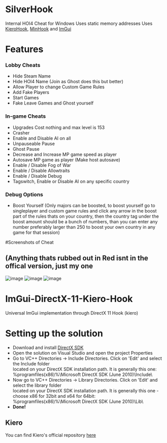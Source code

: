 # SilverHook
Internal HOI4 Cheat for Windows
Uses static memory addresses
Uses <a href="https://github.com/Rebzzel/kiero">KieroHook</a>, <a href="https://github.com/TsudaKageyu/minhook">MinHook</a> and <a href="https://github.com/ocornut/imgui">ImGui</a>

# Features
### Lobby Cheats
- Hide Steam Name
- Hide HOI4 Name (Join as Ghost does this but better)
- Allow Player to change Custom Game Rules
- Add Fake Players
- Start Games
- Fake Leave Games and Ghost yourself
### In-game Cheats
- Upgrades Cost nothing and max level is 153
- Crasher
- Enable and Disable AI on all
- Unpauseable Pause
- Ghost Pause
- Decrease and Increase MP game speed as player
- Autosave MP game as player (Make host autosave)
- Enable / Disable Fog of War
- Enable / Disable Allowtraits
- Enable / Disable Debug
- Tagswitch, Enable or Disable AI on any specific country
### Debug Options
- Boost Yourself
(Only majors can be boosted, to boost yourself go to singleplayer and custom game rules and click any arrow in the boost part of the rules thats on your country, then the country tag under the boost amount should be a bunch of numbers, than you can enter any number preferably larger than 250 to boost your own country in any game for that session)

#Screenshots of Cheat
## (Anything thats rubbed out in Red isnt in the offical version, just my one
![image](https://github.com/user-attachments/assets/f6db91df-c3a4-43b9-805b-063d0940732e)
![image](https://github.com/user-attachments/assets/01eece21-31b6-407e-a75f-ec875bf4759b)
![image](https://github.com/user-attachments/assets/9d74f79f-bd95-411a-8fe4-e0a737d5e5b5)


# ImGui-DirectX-11-Kiero-Hook
Universal ImGui implementation through DirectX 11 Hook (kiero)
<h1>Setting up the solution</h1>
<ul>
  <li>Download and install <a href="https://www.microsoft.com/en-us/download/details.aspx?id=6812">DirectX SDK</a></li>
  <li>Open the solution on Visual Studio and open the project Properties</li>
  <li>Go to VC++ Directories -> Include Directories. Click on 'Edit' and select the Include folder <br/>located on your DirectX SDK installation path. It is generally this one: <br/>%programfiles(x86)%\Microsoft DirectX SDK (June 2010)\Include\
  <li>Now go to VC++ Directories -> Library Directories. Click on 'Edit' and select the library folder <br/> located on your DirectX SDK installation path. It is generally this one - choose x86 for 32bit and x64 for 64bit: <br/>%programfiles(x86)%\Microsoft DirectX SDK (June 2010)\Lib\</li>
  <li><b>Done!</b></li>
</ul>
<h2>Kiero</h2>
<p>You can find Kiero's official repository <a href="https://github.com/Rebzzel/kiero">here</a>
